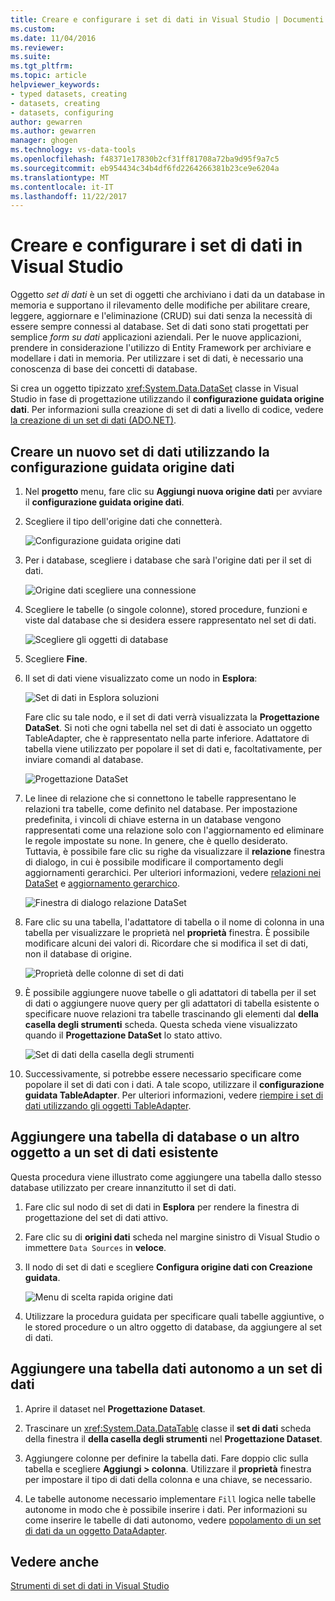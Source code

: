 ```yaml
---
title: Creare e configurare i set di dati in Visual Studio | Documenti Microsoft
ms.custom: 
ms.date: 11/04/2016
ms.reviewer: 
ms.suite: 
ms.tgt_pltfrm: 
ms.topic: article
helpviewer_keywords:
- typed datasets, creating
- datasets, creating
- datasets, configuring
author: gewarren
ms.author: gewarren
manager: ghogen
ms.technology: vs-data-tools
ms.openlocfilehash: f48371e17830b2cf31ff81708a72ba9d95f9a7c5
ms.sourcegitcommit: eb954434c34b4df6fd2264266381b23ce9e6204a
ms.translationtype: MT
ms.contentlocale: it-IT
ms.lasthandoff: 11/22/2017
---
```

# <a name="create-and-configure-datasets-in-visual-studio"></a>Creare e configurare i set di dati in Visual Studio

Oggetto *set di dati* è un set di oggetti che archiviano i dati da un database in memoria e supportano il rilevamento delle modifiche per abilitare creare, leggere, aggiornare e l'eliminazione (CRUD) sui dati senza la necessità di essere sempre connessi al database. Set di dati sono stati progettati per semplice *form su dati* applicazioni aziendali. Per le nuove applicazioni, prendere in considerazione l'utilizzo di Entity Framework per archiviare e modellare i dati in memoria. Per utilizzare i set di dati, è necessario una conoscenza di base dei concetti di database.

Si crea un oggetto tipizzato <xref:System.Data.DataSet> classe in Visual Studio in fase di progettazione utilizzando il **configurazione guidata origine dati**. Per informazioni sulla creazione di set di dati a livello di codice, vedere [la creazione di un set di dati (ADO.NET)](/dotnet/framework/data/adonet/dataset-datatable-dataview/creating-a-dataset).

## <a name="create-a-new-dataset-by-using-the-data-source-configuration-wizard"></a>Creare un nuovo set di dati utilizzando la configurazione guidata origine dati

1.  Nel **progetto** menu, fare clic su **Aggiungi nuova origine dati** per avviare il **configurazione guidata origine dati**.

2.  Scegliere il tipo dell'origine dati che connetterà.

     ![Configurazione guidata origine dati](../data-tools/media/data-source-configuration-wizard.png "configurazione guidata origine dati")

3.  Per i database, scegliere i database che sarà l'origine dati per il set di dati.

     ![Origine dati scegliere una connessione](../data-tools/media/data-source-choose-a-connection.png "origine dati scegliere una connessione")

4.  Scegliere le tabelle (o singole colonne), stored procedure, funzioni e viste dal database che si desidera essere rappresentato nel set di dati.

     ![Scegliere gli oggetti di database](../data-tools/media/raddata-chose-objects.png "raddata scegliere oggetti")

5.  Scegliere **Fine**.

6.  Il set di dati viene visualizzato come un nodo in **Esplora**:

     ![Set di dati in Esplora soluzioni](../data-tools/media/dataset-in-solution-explorer.png "set di dati in Esplora soluzioni")

     Fare clic su tale nodo, e il set di dati verrà visualizzata la **Progettazione DataSet**. Si noti che ogni tabella nel set di dati è associato un oggetto TableAdapter, che è rappresentato nella parte inferiore. Adattatore di tabella viene utilizzato per popolare il set di dati e, facoltativamente, per inviare comandi al database.

     ![Progettazione DataSet](../data-tools/media/dataset-designer.png "Progettazione DataSet")

7.  Le linee di relazione che si connettono le tabelle rappresentano le relazioni tra tabelle, come definito nel database. Per impostazione predefinita, i vincoli di chiave esterna in un database vengono rappresentati come una relazione solo con l'aggiornamento ed eliminare le regole impostate su none. In genere, che è quello desiderato. Tuttavia, è possibile fare clic su righe da visualizzare il **relazione** finestra di dialogo, in cui è possibile modificare il comportamento degli aggiornamenti gerarchici. Per ulteriori informazioni, vedere [relazioni nei DataSet](../data-tools/relationships-in-datasets.md) e [aggiornamento gerarchico](../data-tools/hierarchical-update.md).

     ![Finestra di dialogo relazione DataSet](../data-tools/media/raddata-relation-dialog.png "finestra di dialogo relazione raddata")

8.  Fare clic su una tabella, l'adattatore di tabella o il nome di colonna in una tabella per visualizzare le proprietà nel **proprietà** finestra. È possibile modificare alcuni dei valori di. Ricordare che si modifica il set di dati, non il database di origine.

     ![Proprietà delle colonne di set di dati](../data-tools/media/dataset-column-properties.png "proprietà delle colonne di set di dati")

9. È possibile aggiungere nuove tabelle o gli adattatori di tabella per il set di dati o aggiungere nuove query per gli adattatori di tabella esistente o specificare nuove relazioni tra tabelle trascinando gli elementi dal **della casella degli strumenti** scheda. Questa scheda viene visualizzato quando il **Progettazione DataSet** lo stato attivo.

     ![Set di dati della casella degli strumenti](../data-tools/media/raddata-dataset-toolbox.png "raddata set di dati della casella degli strumenti")

10. Successivamente, si potrebbe essere necessario specificare come popolare il set di dati con i dati. A tale scopo, utilizzare il **configurazione guidata TableAdapter**. Per ulteriori informazioni, vedere [riempire i set di dati utilizzando gli oggetti TableAdapter](../data-tools/fill-datasets-by-using-tableadapters.md).

## <a name="add-a-database-table-or-other-object-to-an-existing-dataset"></a>Aggiungere una tabella di database o un altro oggetto a un set di dati esistente

Questa procedura viene illustrato come aggiungere una tabella dallo stesso database utilizzato per creare innanzitutto il set di dati.

1.  Fare clic sul nodo di set di dati in **Esplora** per rendere la finestra di progettazione del set di dati attivo.

2.  Fare clic su di **origini dati** scheda nel margine sinistro di Visual Studio o immettere `Data Sources` in **veloce**.

3.  Il nodo di set di dati e scegliere **Configura origine dati con Creazione guidata**.

     ![Menu di scelta rapida origine dati](../data-tools/media/data-source-context-menu.png "il menu di scelta rapida origine dati")

4.  Utilizzare la procedura guidata per specificare quali tabelle aggiuntive, o le stored procedure o un altro oggetto di database, da aggiungere al set di dati.

## <a name="add-a-stand-alone-data-table-to-a-dataset"></a>Aggiungere una tabella dati autonomo a un set di dati

1.  Aprire il dataset nel **Progettazione Dataset**.

2.  Trascinare un <xref:System.Data.DataTable> classe il **set di dati** scheda della finestra il **della casella degli strumenti** nel **Progettazione Dataset**.

3.  Aggiungere colonne per definire la tabella dati. Fare doppio clic sulla tabella e scegliere **Aggiungi > colonna**. Utilizzare il **proprietà** finestra per impostare il tipo di dati della colonna e una chiave, se necessario.

4.  Le tabelle autonome necessario implementare `Fill` logica nelle tabelle autonome in modo che è possibile inserire i dati. Per informazioni su come inserire le tabelle di dati autonomo, vedere [popolamento di un set di dati da un oggetto DataAdapter](/dotnet/framework/data/adonet/populating-a-dataset-from-a-dataadapter).

## <a name="see-also"></a>Vedere anche

[Strumenti di set di dati in Visual Studio](../data-tools/dataset-tools-in-visual-studio.md)